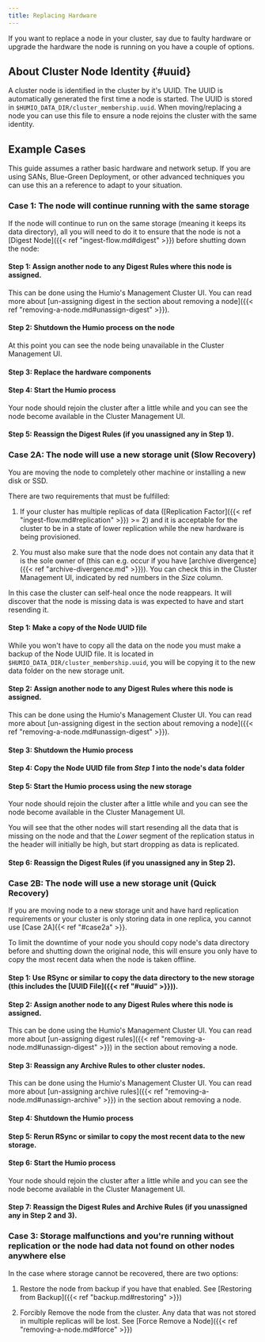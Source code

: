 ```yaml
---
title: Replacing Hardware
---
```


If you want to replace a node in your cluster, say due to faulty hardware or
upgrade the hardware the node is running on you have a couple of options.

## About Cluster Node Identity {#uuid}

A cluster node is identified in the cluster by it's UUID. The UUID is
automatically generated the first time a node is started. The UUID is stored
in `$HUMIO_DATA_DIR/cluster_membership.uuid`. When moving/replacing a node you
can use this file to ensure a node rejoins the cluster with the same identity.

## Example Cases

This guide assumes a rather basic hardware and network setup. If you are using
SANs, Blue-Green Deployment, or other advanced techniques you can use this an
a reference to adapt to your situation.

### __Case 1__: The node will continue running with the same storage

<!-- TODO: Change for HA on Digest -->

If the node will continue to run on the same storage (meaning it keeps its data directory),
all you will need to do it to ensure that the node is not a [Digest Node]({{< ref "ingest-flow.md#digest" >}})
before shutting down the node:

#### __Step 1__: Assign another node to any Digest Rules where this node is assigned.

This can be done using the Humio's Management Cluster UI. You can read more about
[un-assigning digest in the section about removing a node]({{< ref "removing-a-node.md#unassign-digest" >}}).

#### __Step 2__: Shutdown the Humio process on the node

At this point you can see the node being unavailable in the Cluster Management UI.

#### __Step 3__: Replace the hardware components

#### __Step 4__: Start the Humio process

Your node should rejoin the cluster after a little while and you can see the node
become available in the Cluster Management UI.

#### __Step 5__: Reassign the Digest Rules (if you unassigned any in Step 1).



### __Case 2A__: The node will use a new storage unit (Slow Recovery)

You are moving the node to completely other machine or installing a new disk or SSD.

There are two requirements that must be fulfilled:

1. If your cluster has multiple replicas of data ([Replication Factor]({{< ref "ingest-flow.md#replication" >}}) >= 2)
and it is acceptable for the cluster to be in a state of lower replication
while the new hardware is being provisioned.

1. You must also make sure that the node does not contain any data that it is the sole
owner of (this can e.g. occur if you have [archive divergence]({{< ref "archive-divergence.md" >}})).
You can check this in the Cluster Management UI, indicated by red numbers in the _Size_ column.

In this case the cluster can self-heal once the node reappears. It will discover
that the node is missing data is was expected to have and start resending it.

#### __Step 1__: Make a copy of the Node UUID file

While you won't have to copy all the data on the node you must make a backup of the Node UUID file.
It is located in `$HUMIO_DATA_DIR/cluster_membership.uuid`, you will be copying it to the new data folder
on the new storage unit.

#### __Step 2__: Assign another node to any Digest Rules where this node is assigned.

This can be done using the Humio's Management Cluster UI. You can read more about
[un-assigning digest in the section about removing a node]({{< ref "removing-a-node.md#unassign-digest" >}}).

#### __Step 3__: Shutdown the Humio process

#### __Step 4__: Copy the Node UUID file from _Step 1_ into the node's data folder

#### __Step 5__: Start the Humio process using the new storage

Your node should rejoin the cluster after a little while and you can see the node
become available in the Cluster Management UI.

You will see that the other nodes will start resending all the data that is missing
on the node and that the _Lower_ segment of the replication status in the header
will initially be high, but start dropping as data is replicated.

#### __Step 6__: Reassign the Digest Rules (if you unassigned any in Step 2).


### __Case 2B__: The node will use a new storage unit (Quick Recovery)

If you are moving node to a new storage unit and have hard replication requirements
or your cluster is only storing data in one replica, you cannot use [Case 2A]{{< ref "#case2a" >}}.

To limit the downtime of your node you should copy node's data directory before and
shutting down the original node, this will ensure you only have to copy the most recent
data when the node is taken offline.

#### __Step 1__: Use RSync or similar to copy the data directory to the new storage (this includes the [UUID File]({{< ref "#uuid" >}})).

#### __Step 2__: Assign another node to any Digest Rules where this node is assigned.

This can be done using the Humio's Management Cluster UI. You can read more about
[un-assigning digest rules]({{< ref "removing-a-node.md#unassign-digest" >}})  in the section about removing a node.

#### __Step 3__: Reassign any Archive Rules to other cluster nodes.

This can be done using the Humio's Management Cluster UI. You can read more about
[un-assigning archive rules]({{< ref "removing-a-node.md#unassign-archive" >}}) in the section about removing a node.

#### __Step 4__: Shutdown the Humio process

#### __Step 5__: Rerun RSync or similar to copy the most recent data to the new storage.

#### __Step 6__: Start the Humio process

Your node should rejoin the cluster after a little while and you can see the node
become available in the Cluster Management UI.

#### __Step 7__: Reassign the Digest Rules and Archive Rules (if you unassigned any in Step 2 and 3).


### __Case 3__: Storage malfunctions and you're running without replication or the node had data not found on other nodes anywhere else

In the case where storage cannot be recovered, there are two options:

1. Restore the node from backup if you have that enabled. See [Restoring from Backup]({{< ref "backup.md#restoring" >}})

2. Forcibly Remove the node from the cluster. Any data that was not stored in multiple
   replicas will be lost. See [Force Remove a Node]({{< ref "removing-a-node.md#force" >}})
